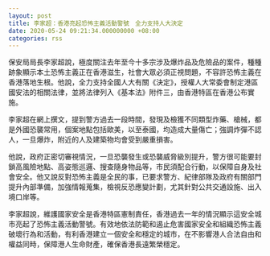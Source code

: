 ```yaml
---
layout: post
title: 李家超：香港亮起恐怖主義活動警號　全力支持人大決定
date: 2020-05-24 09:21:34.000000000 +08:00
categories: rss
---
```


保安局局長李家超說，極度關注去年至今十多宗涉及爆炸品及危險品的案件，種種跡象顯示本土恐怖主義正在香港滋生，社會大眾必須正視問題，不容許恐怖主義在香港落地生根。他說，全力支持全國人大有關《決定》，授權人大常委會制定港區國安法的相關法律，並將法律列入《基本法》附件三，由香港特區在香港公布實施。

李家超在網上撰文，提到警方過去一段時間，發現及檢獲不同類型炸藥、槍械，都是外國恐襲常用，個案地點包括歐美，以至泰國，均造成大量傷亡；強調炸彈不認人，一旦爆炸，附近的人及建築物均會受到嚴重損害。

他說，政府正密切審視情況，一旦恐襲發生或恐襲威脅級別提升，警方很可能要封鎖高風險地點、高姿態巡邏、搜查隨身物品等，市民須配合行動，以保障自身及社會安全。他又說反對恐怖主義是全民的事，已要求警方、紀律部隊及政府有關部門提升內部準備，加強情報蒐集，檢視反恐應變計劃，尤其針對公共交通設施、出入境口岸等。

李家超說，維護國家安全是香港特區憲制責任，香港過去一年的情況顯示這安全城市亮起了恐怖主義活動警號。有效地依法防範和遏止危害國家安全和組織恐怖主義破壞行為和活動，有利香港建立一個安全和穩定的城市，在不影響港人合法自由和權益同時，保障港人生命財產，確保香港長遠繁榮穩定。
